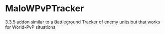 # MaloWPvPTracker
3.3.5 addon similar to a Battleground Tracker of enemy units but that works for World-PvP situations
